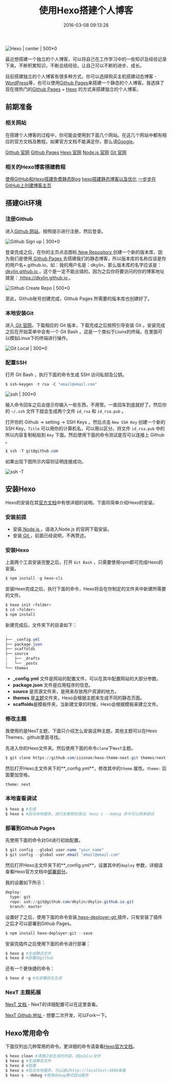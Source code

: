 ﻿---
title: "使用Hexo搭建个人博客"
date: 2016-03-08 09:13:28
tags: Hexo
updated: 2016-03-15 15:11:28
comments: true
categories: Hexo
---

![ Hexo | center | 500*0 ](http://7xrnl9.com1.z0.glb.clouddn.com/Hexo.png)

最近想搭建一个独立的个人博客，可以将自己在工作学习中的一些知识及经验记录下来。不断积累知识，不断总结经验，让自己可以不断的进步、成长。

目前搭建独立的个人博客有很多种方式，你可以选择购买主机搭建动态博客 - [WordPress](https://wordpress.org)等，也可以使用[Github Pages](https://pages.github.com)来搭建一个静态的个人博客。我选择了现在很热门的[Github Pages](https://pages.github.com) + [Hexo](https://hexo.io) 的方式来搭建独立的个人博客。

## 前期准备

### 相关网站

在搭建个人博客的过程中，你可能会使用到下面几个网站。在这几个网站中都有相应的官方文档及教程。如果官方文档不能满足你，那么请[Google](https://www.google.com)。

[Github 官网](https://github.com)
[Github Pages](https://pages.github.com)
[Hexo 官网](https://hexo.io)
[Node.js 官网](https://nodejs.org)
[Git 官网](http://git-scm.com)

### 相关的Hexo博客搭建教程

[使用GitHub和Hexo搭建免费静态Blog](http://wsgzao.github.io/post/hexo-guide)
[hexo搭建静态博客以及优化](http://code.wileam.com/build-a-hexo-blog-and-optimize)
[一步步在GitHub上创建博客主页](http://www.pchou.info/web-build/2013/01/03/build-github-blog-page-01.html)

## 搭建Git环境

### 注册Github

进入[Github 网站](https://github.com)，按照提示进行注册，然后登录。

![ Github Sign up | 300*0 ](http://7xrnl9.com1.z0.glb.clouddn.com/Github_signup.png)

登录完成之后，在你的主页点击图标[ New Repository ](https://github.com/new)创建一个新的版本库，因为我们是使用[ Github Pages ](https://pages.github.com)去搭建我们的静态博客，所以版本库的名称应该是你的用户名+.github.io。如：我的用户名是：dkylin，那么版本库的名字应该是：[ dkylin.github.io ](https://github.com/dkylin/dkylin.github.io)，这个是一定不能出错的。因为之后你将要访问的你的博客地址就是：[ https://dkylin.github.io ](https://dkylin.github.io)。

![ Github Create Repo | 500*0 ](http://7xrnl9.com1.z0.glb.clouddn.com/Github_createRepo.png)

至此，Github账号创建完成，GIthub Pages 所需要的版本库也创建好了。

### 本地安装Git

进入[ Git 官网](https://github.com)，下载相应的 Git 版本，下载完成之后按照引导安装 Git 。安装完成之后在开始菜单中会有一个 Git Bash 。这是一个类似于Liunx的终端，在里面可以模拟Linux下的终端进行操作。

![ Git Local | 300*0 ](http://7xrnl9.com1.z0.glb.clouddn.com/Git_local.png)

### 配置SSH

打开 Git Bash ，执行下面的命令生成 SSH 访问私钥及公钥。

```powershell
$ ssh-keygen -t rsa -C "email@email.com"
```

![ ssh | 300*0 ](http://7xrnl9.com1.z0.glb.clouddn.com/ssh_rsa.png)

输入命令回车之后会提示你输入一些东西，不用管。一直回车到底就好了。然后你的 `~/.ssh` 文件下就会生成两个文件 `id_rsa` 和 `id_rsa.pub` 。

打开你的 Github -> setting -> SSH Keys 。然后点击 `New SSH Key` 创建一个新的SSH Key。`Title` 可以用你的计算机名，可以用以区分。将文件 `id_rsa.pub` 中的所以内容复制粘贴到 `Key` 下面。然后使用下面的命令测试是否可以连接上 Github 。

```powershell
$ ssh -T git@github.com
```

如果出现下图所示内容则证明连接成功。

![ ssh -T](http://7xrnl9.com1.z0.glb.clouddn.com/ssh-T.png)
 
## 安装Hexo

Hexo的安装在其[官方文档](https://hexo.io/zh-cn/docs/)中有很详细的说明。下面将简单介绍Hexo的安装。

### 安装前提

- 安装[ Node.js ](https://nodejs.org)，请进入Node.js 的官网下载安装。
- 安装[ Git ](http://git-scm.com)，前面已经说明，不再赘述。

### 安装Hexo
上面两个工具安装完整之后，打开 ` Git Bash ` ，只需要使用npm即可完成Hexo的安装。

```powershell
$ npm install -g hexo-cli
```

安装Hexo完成之后，执行下面的命令，Hexo将会在你制定的文件夹中新建所需要的文件。

```powershell
$ hexo init <folder>
$ cd <folder>
$ npm install
```

新建完成后，文件夹下的目录如下：
```powershell
.
├── _config.yml
├── package.json
├── scaffolds
├── source
|   ├── _drafts
|   └── _posts
└── themes
```

- **_config.yml** 文件是网站的配置文件，可以在其中配置网站的大部分参数。
- **package.json** 文件是应用程序的信息。
- **source** 是资源文件夹，是用来存放用户资源的地方。
- **themes** 是[主题](https://hexo.io/themes)文件夹，Hexo会根据主题来生成不同的静态页面。
- **scaffolds**是模板件夹，当新建文章的时候，Hexo会根据模板来建立文件。

### 修改主题

我使用的是NexT主题，下面只介绍怎么安装这种主题，其他主题可以在Hexo Themes、github里面寻找。

先进入你的Hexo文件夹。然后使用下面的命令`clone`下`NexT`主题。
```powershell
$ git clone https://github.com/iissnan/hexo-theme-next.git themes/next
```
然后打开Hexo主文件夹下的**_config.yml**，修改其中的`theme` 属性。`theme:` 后面要加空格。

```
theme: next
```

### 本地查看调试
 
```powershell
$ hexo g #生成
$ hexo s #启动本地服务，进行文章预览调试。hexo s --debug 命令可以用来调试
```

### 部署到Github Pages

先使用下面的命令对Git进行初始配置。
```powershell
$ git config --global user.name "your name"
$ git config --global user.email "email@email.com"
```

然后打开Hexo主文件夹下的**_config.yml**，设置其中的`deploy` 参数，详细请查看Hexo官方文档中[部署部分](https://hexo.io/zh-cn/docs/deployment.html)。

我的设置如下所示：

```powershell
deploy:
  type: git 
  repo: ssh://git@github.com/dkylin/dkylin.github.io.git
  branch: master
```

设置好了之后，使用下面的命令安装[ hexo-deployer-git ](https://github.com/hexojs/hexo-deployer-git)插件，只有安装了插件之后才可以部署到Github Pages。

```powershell
$ npm install hexo-deployer-git --save
```

安装完插件之后使用下面的命令进行部署：

```powershell
$ hexo g #生成静态文件
$ hexo d #部署到github 
```

还有一个更快捷的命令：

```powershell
$ hexo d -g #在部署前先生成
```

### NexT 主题拓展

[ NexT 文档 ](http://theme-next.iissnan.com/) - NexT的详细配置可以在这里查看。

[ NexT Github 地址 ](https://github.com/iissnan/hexo-theme-next) - 想要二次开发，可以Fork一下。

## Hexo常用命令

下面仅列出几种常用的命令。更详细的命令请查看[Hexo官方文档](https://hexo.io/zh-cn/docs/commands.html)。

```powershell
$ hexo clean #清理之前生成的内容，即public文件
$ hexo g #生成静态文件
$ hexo d #部署
$ hexo s #启动本地服务，可以通过http://localhost:4000查看
$ hexo s --debug #使用debug模式启动服务
```
